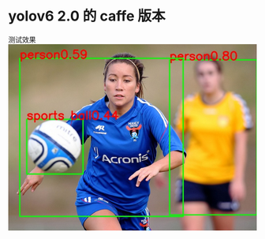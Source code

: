 # yolov6 2.0 的 caffe 版本

测试效果
![images](https://github.com/cqu20160901/yolov6n_v2.0_caffe_onnx_rknn/blob/main/yolov6n_caffe/test_caffe_result.jpg)
